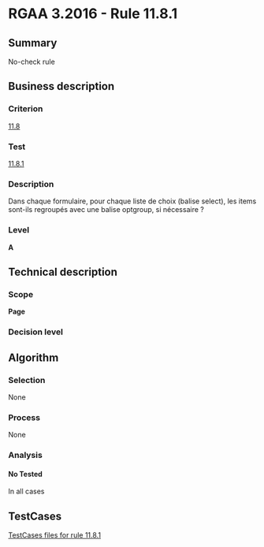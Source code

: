 # RGAA 3.2016 - Rule 11.8.1

## Summary
No-check rule


## Business description

### Criterion
[11.8](http://references.modernisation.gouv.fr/rgaa-accessibilite/criteres.html#crit-11-8)

### Test
[11.8.1](http://references.modernisation.gouv.fr/rgaa-accessibilite/criteres.html#test-11-8-1)

### Description
Dans chaque formulaire, pour chaque liste de choix (balise select), les items sont-ils regroupés avec une balise optgroup, si nécessaire ?

### Level
**A**


## Technical description

### Scope
**Page**

### Decision level


## Algorithm

### Selection
None

### Process
None

### Analysis

#### No Tested
In all cases


##  TestCases

[TestCases files for rule 11.8.1](https://github.com/Asqatasun/Asqatasun/tree/RGAA_3.2016/rules/rules-rgaa3.2016/src/test/resources/testcases/rgaa32016/Rgaa32016Rule110801/)


